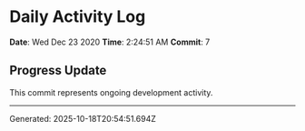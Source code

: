 # Daily Activity Log

**Date**: Wed Dec 23 2020
**Time**: 2:24:51 AM
**Commit**: 7

## Progress Update

This commit represents ongoing development activity.

---
Generated: 2025-10-18T20:54:51.694Z
